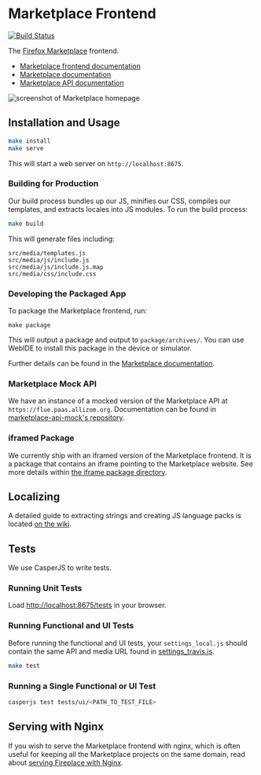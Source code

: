 # Marketplace Frontend

[![Build Status](https://travis-ci.org/mozilla/fireplace.svg?branch=master)](https://travis-ci.org/mozilla/fireplace)

The [Firefox Marketplace](https://marketplace.firefox.com) frontend.

- [Marketplace frontend documentation](https://marketplace-frontend.readthedocs.org)
- [Marketplace documentation](https://marketplace.readthedocs.org)
- [Marketplace API documentation](https://firefox-marketplace-api.readthedocs.org)

![screenshot of Marketplace homepage](https://cloud.githubusercontent.com/assets/203725/5194189/cd55c5f8-74be-11e4-8272-ce2ab4bc5af7.jpg "screenshot of Marketplace homepage")


## Installation and Usage

```bash
make install
make serve
```

This will start a web server on ```http://localhost:8675```.

### Building for Production

Our build process bundles up our JS, minifies our CSS, compiles our templates,
and extracts locales into JS modules. To run the build process:

```bash
make build
```

This will generate files including:

```
src/media/templates.js
src/media/js/include.js
src/media/js/include.js.map
src/media/css/include.css
```

### Developing the Packaged App

To package the Marketplace frontend, run:

```make package```

This will output a package and output to ```package/archives/```. You can use
WebIDE to install this package in the device or simulator.

Further details can be found in the
[Marketplace documentation](http://marketplace.readthedocs.org/latest/topics/package.html).

### Marketplace Mock API

We have an instance of a mocked version of the Marketplace API at
```https://flue.paas.allizom.org```. Documentation can be found in
[marketplace-api-mock's repository](https://github.com/mozilla/marketplace-api-mock/blob/master/README.md).

### iframed Package

We currently ship with an iframed version of the Marketplace frontend. It is
a package that contains an iframe pointing to the Marketplace website.
See more details within [the iframe package directory](https://github.com/mozilla/fireplace/blob/master/package/iframe).


## Localizing

A detailed guide to extracting strings and creating JS language packs is
located
[on the wiki](https://github.com/mozilla/commonplace/wiki/L10n#extracting-strings).


## Tests

We use CasperJS to write tests.

### Running Unit Tests

Load [http://localhost:8675/tests](http://localhost:8675/tests) in your browser.

### Running Functional and UI Tests

Before running the functional and UI tests, your ```settings_local.js``` should
contain the same API and media URL found in [settings_travis.js](https://github.com/mozilla/fireplace/blob/master/tests/settings_travis.js).

```bash
make test
```

### Running a Single Functional or UI Test

```bash
casperjs test tests/ui/<PATH_TO_TEST_FILE>
```


## Serving with Nginx

If you wish to serve the Marketplace frontend with nginx, which is often
useful for keeping all the Marketplace projects on the same domain, read about
[serving Fireplace with Nginx](https://github.com/mozilla/fireplace/wiki/Using-Fireplace-with-Zamboni).
